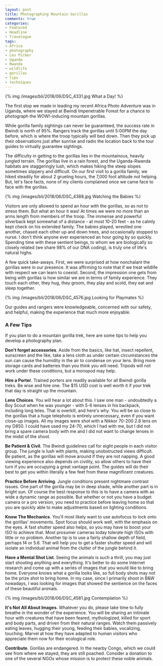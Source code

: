 ```yaml
---
layout: post
title: Photographing Mountain Gorillas
comments: true
categories:
- Featured
- Headline
- Travelogue
tags: 
- Africa
- photography
- Les Picker
- Uganda
- Rwanda
- wildlife
- gorillas
- tips
- techniques
---
```


{% img /images/bli/2018/06/DSC_4331.jpg What a Day! %}

The first stop we made in leading my recent Africa Photo Adventure was in Uganda, where we stayed at Bwindi Impenetrable Forest for a chance to photograph the WOW!-inducing mountain gorillas. 

<!--more-->

While gorilla family sightings can never be guaranteed, the success rate in Bwindi is north of 95%. Rangers track the gorillas until 5:00PM the day before, which is where the troop typically will bed down. Then they pick up their observations just after sunrise and radio the location back to the tour guides to virtually guarantee sightings. 

The difficulty in getting to the gorillas lies in the mountainous, heavily jungled terrain. The gorillas live in a rain forest, and the Uganda-Rwanda habitats are staggeringly lush, which makes hiking the steep slopes sometimes slippery and difficult. On our first visit to a gorilla family, we hiked steadily for about 2 grueling hours, the 7,000 foot altitude not helping. But, let's face facts, none of my clients complained once we came face to face with the gorillas. 

{% img /images/bli/2018/06/DSC_4388.jpg Watching the Babies %}

Visitors are only allowed to spend an hour with the gorillas, so as not to stress them. But what an hour it was! At times we were no more than an arms length from members of the troop. The immense and powerful silverback kept somewhat of a distance - at most 10-20 feet - as he calmly kept check on his extended family. The babies played, wrestled one another, chased each other up and down trees, and occasionally stopped to nurse. I don't think anyone ever experienced an hour going by so quickly. Spending time with these sentient beings, to whom we are biologically so closely related (we share 98% of our DNA coding), is truly one of life's natural highs. 

A few quick take-aways. First, we were surprised at how nonchalant the gorillas were in our presence. It was affirming to note that if we treat wildlife with respect we can learn to coexist. Second, the impression one gets from being with gorillas is how similar we are in terms of family experience. They touch each other, they hug, they groom, they play and scold, they eat and sleep together. 

{% img /images/bli/2018/06/DSC_4576.jpg Looking for Playmates %}

Our guides and rangers were knowledgeable, concerned with our safety, and helpful, making the experience that much more enjoyable. 

### A Few Tips

If you plan to do a mountain gorilla trek, here are some tips to help you develop a photography plan. 

**Don't forget accessories**. Aside from the basics, like hat, insect repellent, sunscreen and the like, take a lens cloth as under certain circumstances the sun can cause the humidity in the air to condense on your lens. Bring more storage cards and batteries than you think you will need. Tripods will not work under these conditions, but a monopod may help. 

**Hire a Porter**. Trained porters are readily available for all Bwindi gorilla treks. Be wise and hire one. The $15 USD cost is well worth it if your trek that day is straight up the mountain. 

**Lens Choices**. You will hear a lot about this. I saw one man - undoubtedly a Boy Scout when he was younger - with 5-6 lenses in his backpack, including long teles. That is overkill, and here's why. You will be so close to the gorillas that a huge telephoto is entirely unnecessary, even if you want close-up images. All my images were shot with a Nikkor 70-200 2.8 lens on my D850. I could have used my 24-70, which I had with me, but I did not bring a spare camera body with me and I did not want to change lenses in the midst of the shoot. 

**Be Patient & Civil**. The Bwindi guidelines call for eight people in each visitor group. The jungle is lush with plants, making unobstructed views difficult. Be patient, as the gorillas will move around if they are not napping. A good viewing experience also depends on civility, so allow others to have their turn if you are occupying a great vantage point. The guides will do their best to get you within literally a few feet from these magnificent creatures. 

**Practice Before Arriving**. Jungle conditions present nightmare contrast issues. One part of the gorilla may be in deep shade, while another part is in bright sun. Of course the best response to this is to have a camera with as wide a dynamic range as possible. But whether or not you have a budget camera or a pro version, you need to practice before leaving home so that you are quickly able to make adjustments based on lighting conditions. 

**Know The Mechanics**. You'll most likely want to use autofocus to lock onto the gorillas' movements. Spot focus should work well, with the emphasis on the eyes. A fast shutter speed also helps, so you may have to boost your ISO to achieve that. Most prosumer cameras today tolerate high ISOs with little or no problem. Another tip is to use a fairly shallow depth of field, perhaps f4 or 5.6. That will help you to get a faster shutter speed and will isolate an individual animal from the clutter of the jungle behind it. 

**Have a Mental Shot List**. Seeing the animals is such a thrill, you may just start shooting anything and everything. It's better to do some Internet research and come up with a series of images that you would like to bring home. Everyone knows what a gorilla looks like, so full body shots may not be the prize shot to bring home. In my case, since I primarily shoot in B&W nowadays, I was looking for images that showed the sentience on the faces of these beautiful animals. 

{% img /images/bli/2018/06/DSC_4581.jpg Contemplation %}

**It's Not All About Images**. Whatever you do, please take time to fully breathe in the wonder of the experience. You will be sharing an intimate hour with creatures that have been feared, mythologized, killed for sport and body parts, and driven from their natural ranges. Watch them passively eating leaves, hugging their young, feeding their babies, vocalizing, touching. Marvel at how they have adapted to human visitors who appreciate them now for their ecological role. 

**Contribute**. Gorillas are endangered. In the nearby Congo, which we could see from where we stayed, they are still poached. Consider a donation to one of the several NGOs whose mission is to protect these noble animals. 

